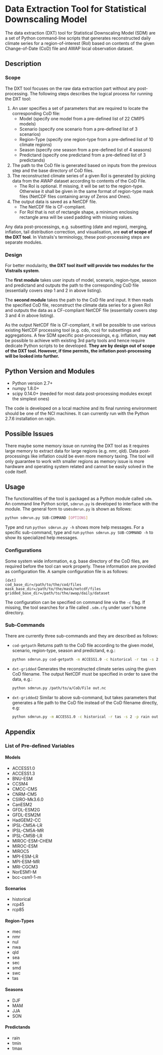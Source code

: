# Data Extraction Tool for Statistical Downscaling Model

The data extraction (DXT) tool for Statistical Downscaling Model (SDM) are a set
of Python command-line scripts that generates reconstructed daily climate
series for a region-of-interest (RoI) based on contents of the given
Change-of-Date (CoD) file and AWAP local observation dataset. 


## Description 
### Scope
The DXT tool focuses on the raw data extraction part without any
post-processing. The following steps describes the logical process for
running the DXT tool: 

1. An user specifies a set of parameters that are required to locate the corresponding
   CoD file:
    * Model (specify one model from a pre-defined list of 22 CMIP5 models)
    * Scenario (specify one scenario from a pre-defined list of 3 scenarios)
    * Region-Type (specify one region-type from a pre-defined list of 10 climate regions)
    * Season (specify one season from a pre-defined list of 4 seasons)
    * Predictand (specify one predictand from a pre-defined list of 3
      predictands)
2. The path to the CoD file is generated based on inputs from the previous
   step and the base directory of CoD files.
3. The reconstructed climate series of a given RoI is generated by picking data
   from the AWAP dataset according to contents of the CoD File.
    * The RoI is optional. If missing, it will be set to the region-type.
      Otherwise it shall be given in the same format of region-type mask files
      (NetCDF files containing array of Zeros and Ones).
4. The output data is saved as a NetCDF file.
    * The NetCDF file is CF-compliant.
    * For RoI that is not of rectangle shape, a minimum enclosing rectangle
      area will be used padding with missing values.

Any data post-processings, e.g. subsetting (date and region), merging,
inflation, tail distribution correction, and visualisation, are **out of scope
of the DXT tool**. In Vistrails's terminology, these post-processing steps are
separate modules.

### Design
For better modularity, **the DXT tool itself will provide two modules for the
Vistrails system**. 

The **first module** takes user inputs of model, scenario, region-type, season
and predictand and outputs the path to the corresponding CoD file (essentially
covers step 1 and 2 in above listing).

The **second module** takes the path to the CoD file and input. It then reads
the specified CoD file, reconstruct the climate data series for a given RoI and
outputs the data as a CF-compliant NetCDF file (essentially covers step 3 and 4
in above listing).

As the output NetCDF file is CF-compliant, it will be possible to use various
existing NetCDF processing tool (e.g. cdo, nco) for subsettings and
aggregations. A few SDM specific post-processings, e.g. inflation, may **not**
be possible to achieve with existing 3rd party tools and hence require dedicate
Python scripts to be developed. **They are by design out of scope of the DXT tool.
However, if time permits, the inflation post-processing will be looked into
further.**


## Python Version and Modules
* Python version 2.7+ 
* numpy 1.8.0+
* scipy 0.14.0+ (needed for most data post-processing modules except the
  simplest ones)

The code is developed on a local machine and its final running environment
should be one of the NCI machines. It can currently run with the Python 2.7.6
installation on raijin.


## Possible Issues
There maybe some memory issue on running the DXT tool as it requires large
memory to extract data for large regions (e.g. nmr, qld). Data post-processings
like inflation could be even more memory taxing. The tool will only guarantee to
work with smaller regions as memory issue is more hardware and operating system
related and cannot be easily solved in the code itself.


## Usage
The functionalities of the tool is packaged as a Python module called `sdm`. An
command line Python script, `sdmrun.py` is developed to interface with the
module. The general form to use`sdmrun.py` is shown as follows:
```Bash
python sdmrun.py SUB-COMMAND [OPTIONS]
```
Type and run `python sdmrun.py -h` shows more help messages. For a specific
sub-command, type and run `python sdmrun.py SUB-COMMAND -h` to show its
specialized help messages.

### Configurations
Some system wide information, e.g. base directory of the CoD files, are required
before the tool can work properly. These information are provided as
configuration file. A sample configuration file is as follows:
```
[dxt]
cod_base_dir=/path/to/the/cod/files
mask_base_dir=/path/to/the/mask/netcdf/files
gridded_base_dir=/path/to/the/awap/daily/dataset
```
The configuration can be specified on command line via the `-c` flag. If
missing, the tool searches for a file called `.sdm.cfg` under user's home
directory.

### Sub-Commands
There are currently three sub-commands and they are described as follows:

* `cod-getpath`
    Returns path to the CoD file according to the given model, scenario,
    region-type, season and predictand, e.g.: 
    ```Bash
    python sdmrun.py cod-getpath -m ACCESS1.0 -c historical -r tas -s 2 -p rain
    ```

* `dxt-gridded`
    Generates the reconstructed climate series using the given CoD filename. The
    output NetCDF must be specified in order to save the data, e.g.:
    ```Bash
    python sdmrun.py /path/to/a/CoD/File out.nc
    ```

* `dxt-gridded2`
    Similar to above sub-command, but takes parameters that generates a 
    file path to the CoD file instead of the CoD filename directly, e.g:
    ```Bash
    python sdmrun.py -m ACCESS1.0 -c historical -r tas -s 2 -p rain out.nc
    ```


## Appendix
### List of Pre-defined Variables
#### Models
* ACCESS1.0
* ACCESS1.3
* BNU-ESM
* CCSM4
* CMCC-CMS
* CNRM-CM5
* CSIRO-Mk3.6.0
* CanESM2
* GFDL-ESM2G
* GFDL-ESM2M
* HadGEM2-CC
* IPSL-CM5A-LR
* IPSL-CM5A-MR
* IPSL-CM5B-LR
* MIROC-ESM-CHEM
* MIROC-ESM
* MIROC5
* MPI-ESM-LR
* MPI-ESM-MR
* MRI-CGCM3
* NorESM1-M
* bcc-csm1-1-m

#### Scenarios
* historical
* rcp45
* rcp85

#### Region-Types
* mec
* nmr
* nul
* nwa
* qld
* sea
* sec
* smd
* swc
* tas

#### Seasons
* DJF
* MAM
* JJA
* SON

#### Predictands
* rain
* tmin
* tmax


